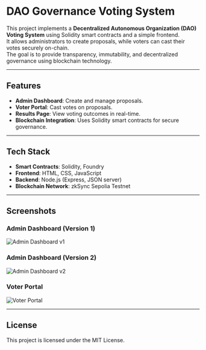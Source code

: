 # DAO Governance Voting System

This project implements a **Decentralized Autonomous Organization (DAO) Voting System** using Solidity smart contracts and a simple frontend.  
It allows administrators to create proposals, while voters can cast their votes securely on-chain.  
The goal is to provide transparency, immutability, and decentralized governance using blockchain technology.

---

## Features
- **Admin Dashboard**: Create and manage proposals.
- **Voter Portal**: Cast votes on proposals.
- **Results Page**: View voting outcomes in real-time.
- **Blockchain Integration**: Uses Solidity smart contracts for secure governance.

---

## Tech Stack
- **Smart Contracts**: Solidity, Foundry
- **Frontend**: HTML, CSS, JavaScript
- **Backend**: Node.js (Express, JSON server)
- **Blockchain Network**: zkSync Sepolia Testnet

---

## Screenshots

### Admin Dashboard (Version 1)
![Admin Dashboard v1](screenshots/Adminv1.png.png)

### Admin Dashboard (Version 2)
![Admin Dashboard v2](screenshots/adminv2.png.png)

### Voter Portal
![Voter Portal](screenshots/voterPortal.png.png)

---

## License
This project is licensed under the MIT License.
